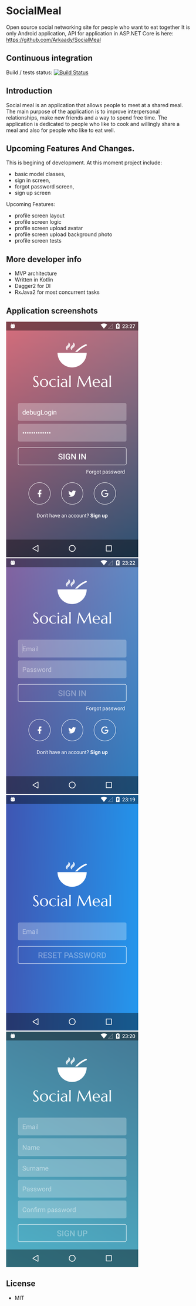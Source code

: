 # SocialMeal

Open source social networking site for people who want to eat together
It is only Android application, API for application in ASP.NET Core is here: https://github.com/Arkaady/SocialMeal

## Continuous integration

Build / tests status:  [![Build Status](https://travis-ci.org/stramek/FoodShare.svg?branch=master)](https://travis-ci.org/stramek/FoodShare/)

## Introduction

Social meal is an application that allows people to meet at a shared meal. 
The main purpose of the application is to improve interpersonal relationships, make new friends and a way to spend free time.
The application is dedicated to people who like to cook and willingly share a meal and also for people who like to eat well.

## Upcoming Features And Changes.

This is begining of development. At this moment project include:
- basic model classes,
- sign in screen,
- forgot password screen,
- sign up screen

Upcoming Features:
- profile screen layout
- profile screen logic
- profile screen upload avatar
- profile screen upload background photo
- profile screen tests

## More developer info
- MVP architecture
- Written in Kotlin
- Dagger2 for DI
- RxJava2 for most concurrent tasks

## Application screenshots

![Sign in screen 1](https://github.com/stramek/FoodShare/blob/master/app_images/1.png?raw=true)
![Sign in screen 2](https://github.com/stramek/FoodShare/blob/master/app_images/2.png?raw=true)
![Reset password screen](https://github.com/stramek/FoodShare/blob/master/app_images/3.png?raw=true)
![Sign up screen](https://github.com/stramek/FoodShare/blob/master/app_images/4.png?raw=true)

## License
- MIT
